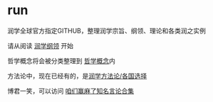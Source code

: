 # run
润学全球官方指定GITHUB，整理润学宗旨、纲领、理论和各类润之实例

请从阅读 [润学纲领](润学纲领.md) 开始

哲学概念将会被分类整理到 [哲学概念](哲学概念)内

方法论中，现在已经有的，是[润学方法论/各国选择](润学方法论/各国选择)

博君一笑，可以访问 [咱们赢麻了知名言论合集](张维为陈平曹丰泽等知名言论收集)
